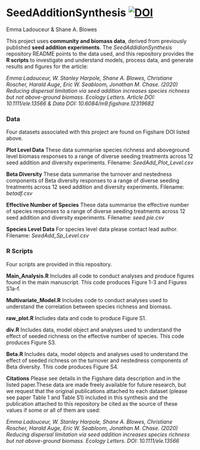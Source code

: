 # SeedAdditionSynthesis [![DOI](https://zenodo.org/badge/237269967.svg)](https://zenodo.org/badge/latestdoi/237269967)

Emma Ladouceur & Shane A. Blowes

This project uses **community and biomass data**, derived from previously published **seed addition experiments**. The *SeedAddidionSynthesis* repository  README points to the data used, and this repository provides the **R scripts** to investigate and understand models, process data, and generate results and figures for the article:

*Emma Ladouceur, W. Stanley Harpole, Shane A. Blowes, Christiane Roscher, Harald Auge, Eric W. Seabloom, Jonathan M. Chase. (2020) Reducing dispersal limitation via seed addition increases species richness but not above-ground biomass. Ecology Letters. Article DOI:  10.1111/ele.13566 & Data DOI: 10.6084/m9.figshare.12319682*


### Data
Four datasets associated with this project are found on Figshare DOI listed above.

**Plot Level Data** These data summarise species richness and aboveground level biomass responses to a range of diverse seeding treatments across 12 seed addition and diversity experiments. Filename:  _SeedAdd_Plot_Level.csv_

**Beta Diversity** These data summarise the turnover and nestedness components of Beta diversity responses to a range of diverse seeding treatments across 12 seed addition and diversity experiments. Filename:  _betadf.csv_

**Effective Number of Species** These data summarise the effective number of species responses to a range of diverse seeding treatments across 12 seed addition and diversity experiments. Filename:  _seed.pie.csv_

**Species Level Data** For species level data please contact lead author. Filename:  _SeedAdd_Sp_Level.csv_

### **R Scripts** 
Four scripts are provided in this repository.

**Main_Analysis.R** Includes all code to conduct analyses and produce figures found in the main manuscript. This code produces Figure 1-3 and Figures S1a-f.

**Multivariate_Model.R** Includes code to conduct analyses used to understand the correlation between species richness and biomass.

**raw_plot.R** Includes data and code to produce Figure S1.

**div.R** Includes data, model object and analyses used to understand the effect of seeded richness on the effective number of species. This code produces Figure S3.

**Beta.R** Includes data, model objects and analyses used to understand the effect of seeded richness on the turnover and nestedness components of Beta diversity. This code produces Figure S4.

**Citations** Please see details in the Figshare data description and in the listed paper.These data are made freely available for future research, but we request that the original publications attached to each dataset (please see paper Table 1 and Table S1) included in this synthesis and the publication attached to this repository be cited as the source of these values if some or all of them are used:

*Emma Ladouceur, W. Stanley Harpole, Shane A. Blowes, Christiane Roscher, Harald Auge, Eric W. Seabloom, Jonathan M. Chase. (2020) Reducing dispersal limitation via seed addition increases species richness but not above-ground biomass. Ecology Letters. DOI:  10.1111/ele.13566*
